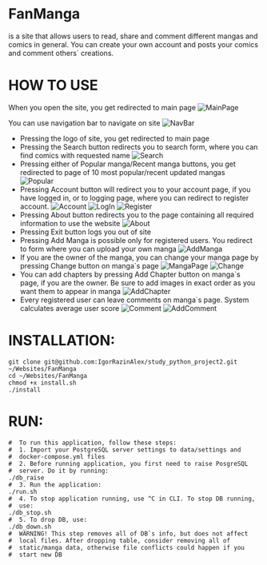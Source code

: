 # FanManga
is a site that allows users to read, share and comment different mangas and 
comics in general. You can create your own account and posts your comics and 
comment others` creations.

# HOW TO USE
When you open the site, you get redirected to main page
![MainPage](static/image/demo/mainpage.png)

You can use navigation bar to navigate on site
![NavBar](static/image/demo/navbar.png)

* Pressing the logo of site, you get redirected to main page
* Pressing the Search button redirects you to search form, where you can find
comics with requested name
![Search](static/image/demo/search.png)
* Pressing either of Popular manga/Recent manga buttons, you get redirected to
page of 10 most popular/recent updated mangas
![Popular](static/image/demo/popular.png)
* Pressing Account button will redirect you to your account page, if you have
logged in, or to logging page, where you can redirect to register account.
![Account](static/image/demo/account.png)
![LogIn](static/image/demo/login.png)
![Register](static/image/demo/register.png)
* Pressing About button redirects you to the page containing all required 
information to use the website
![About](static/image/demo/about.png)
* Pressing Exit button logs you out of site
* Pressing Add Manga is possible only for registered users. You redirect to form
where you can upload your own manga
![AddManga](static/image/demo/addmanga.png)
* If you are the owner of the manga, you can change your manga page by pressing
Change button on manga`s page
![MangaPage](static/image/demo/mangapage.png)
![Change](static/image/demo/change.png)
* You can add chapters by pressing Add Chapter button on manga`s page, if you 
are the owner. Be sure to add images in exact order as you want them to appear 
in manga
![AddChapter](static/image/demo/addchapter.png)
* Every registered user can leave comments on manga`s page. System calculates 
average user score
![Comment](static/image/demo/comment.png)
![AddComment](static/image/demo/addcomment.png)
# INSTALLATION:
```
git clone git@github.com:IgorRazinAlex/study_python_project2.git ~/Websites/FanManga
cd ~/Websites/FanManga
chmod +x install.sh
./install
```

# RUN:
```
#  To run this application, follow these steps:
#  1. Import your PostgreSQL server settings to data/settings and
#  docker-compose.yml files 
#  2. Before running application, you first need to raise PosgreSQL
#  server. Do it by running:
./db_raise
#  3. Run the application:
./run.sh
#  4. To stop application running, use ^C in CLI. To stop DB running,
#  use:
./db_stop.sh
#  5. To drop DB, use:
./db_down.sh
#  WARNING! This step removes all of DB`s info, but does not affect
#  local files. After dropping table, consider removing all of
#  static/manga data, otherwise file conflicts could happen if you
#  start new DB 
```